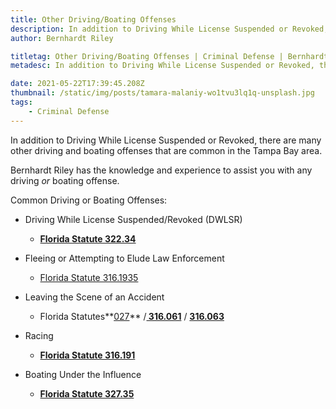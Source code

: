 ```yaml
---
title: Other Driving/Boating Offenses
description: In addition to Driving While License Suspended or Revoked, there are many other driving and boating offenses that are common in the Tampa Bay area.
author: Bernhardt Riley

titletag: Other Driving/Boating Offenses | Criminal Defense | Bernhardt Riley
metadesc: In addition to Driving While License Suspended or Revoked, there are many other driving and boating offenses that are common in the Tampa Bay area.

date: 2021-05-22T17:39:45.208Z
thumbnail: /static/img/posts/tamara-malaniy-wo1tvu3lq1q-unsplash.jpg
tags:
    - Criminal Defense
---
```


In addition to Driving While License Suspended or Revoked, there are many other driving and boating offenses that are common in the Tampa Bay area.

Bernhardt Riley has the knowledge and experience to assist you with any driving *or* boating offense.

Common Driving or Boating Offenses:

-   Driving While License Suspended/Revoked (DWLSR)

    -   **[Florida Statute 322.34](http://www.leg.state.fl.us/STATUTES/index.cfm?App_mode=Display_Statute&Search_String=&URL=0300-0399/0322/Sections/0322.34.html)**

-   Fleeing or Attempting to Elude Law Enforcement

    -   [Florida Statute 316.1935](http://www.leg.state.fl.us/statutes/index.cfm?App_mode=Display_Statute&URL=0300-0399/0316/Sections/0316.1935.html)

-   Leaving the Scene of an Accident

    -   Florida
        Statutes**[027](http://www.leg.state.fl.us/Statutes/index.cfm?App_mode=Display_Statute&Search_String=&URL=0300-0399/0316/Sections/0316.027.html)** /**[ 316.061](http://www.leg.state.fl.us/statutes/index.cfm?App_mode=Display_Statute&URL=0300-0399/0316/Sections/0316.061.html)** / **[316.063](http://www.leg.state.fl.us/Statutes/index.cfm?App_mode=Display_Statute&URL=0300-0399/0316/Sections/0316.063.html)**

-   Racing

    -   **[Florida Statute 316.191](http://www.leg.state.fl.us/statutes/index.cfm?App_mode=Display_Statute&URL=0300-0399/0316/Sections/0316.191.html)**

-   Boating Under the Influence

    -   **[Florida Statute 327.35](http://www.leg.state.fl.us/statutes/index.cfm?App_mode=Display_Statute&URL=0300-0399/0327/Sections/0327.35.html)**

